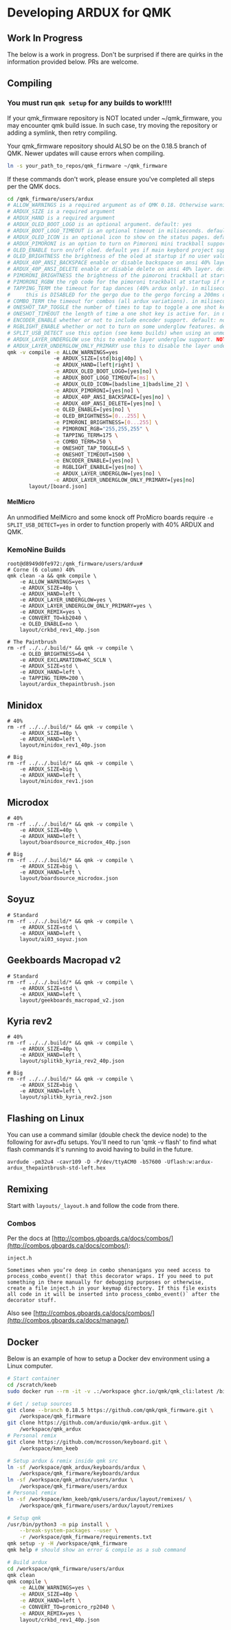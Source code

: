# Developing ARDUX for QMK

## Work In Progress

The below is a work in progress. Don't be surprised if there are quirks in the information provided below. PRs are welcome.

## Compiling

### You must run `qmk setup` for any builds to work!!!!

If your qmk_firmware repository is NOT located under ~/qmk_firmware, you may encounter qmk build issue.  In such case, try moving the repository or adding a symlink, then retry compiling.

Your qmk_firmware repository should ALSO be on the 0.18.5 branch of QMK. Newer updates will cause errors when compiling.

``` sh
ln -s your_path_to_repos/qmk_firmware ~/qmk_firmware
```

If these commands don't work, please ensure you've completed all steps per the QMK docs.

``` sh
cd /qmk_firmware/users/ardux
# ALLOW_WARNINGS is a required argument as of QMK 0.18. Otherwise warnings will kill your build
# ARDUX_SIZE is a required argument
# ARDUX_HAND is a required argument
# ARDUX_OLED_BOOT_LOGO is an optional argument. default: yes
# ARDUX_BOOT_LOGO_TIMEOUT is an optional timeout in miliseconds. default: 2000
# ARDUX_OLED_ICON is an optional icon to show on the status pages. default: badslime_1
# ARDUX_PIMORONI is an option to turn on Pimoroni mini trackball support. default: no
# OLED_ENABLE turn on/off oled. default yes if main keybord project supports oled
# OLED_BRIGHTNESS the brightness of the oled at startup if no user values set. default: 127 (50% brightness)
# ARDUX_40P_ANSI_BACKSPACE enable or disable backspace on ansi 40% layer. default: off ; is a common letter combo that will be an issue for fast typists
# ARDUX_40P_ANSI_DELETE enable or disable delete on ansi 40% layer. default: off ; is a common letter combo that will be an issue for fast typists
# PIMORONI_BRIGHTNESS the brightness of the pimoroni trackball at startup if no user values set. default: 127 (50% brightness)
# PIMORONI_RGBW the rgb code for the pimoroni trackball at startup if no user values set. default: 255,255,255 (white)
# TAPPING_TERM the timeout for tap dances (40% ardux only). in miliseconds ; default: 175
#     this is DISABLED for the gergo due to the gergo forcing a 200ms duration per the main keyboard/config.h file
# COMBO_TERM the timeout for combos (all ardux variations). in miliseconds ; default 250
# ONESHOT_TAP_TOGGLE the number of times to tap to toggle a one shot key ; default 5
# ONESHOT_TIMEOUT the length of time a one shot key is active for. in miliseconds ; default 1500
# ENCODER_ENABLE whether or not to include encoder support. default: no ; uses just over 1k of rom space which is quite large
# RGBLIGHT_ENABLE whether or not to turn on some underglow features. default: no ; uses a TON of rom space and we need a lot for 40% ardux to work
# SPLIT_USB_DETECT use this option (see kemo builds) when using an unmodified miranda or old elite-c
# ARDUX_LAYER_UNDERGLOW use this to enable layer underglow support. NOTE: this likely will *not work* with avr
# ARDUX_LAYER_UNDERGLOW_ONLY_PRIMARY use this to disable the layer underglow on the non 'main' half of a split for 40% ardux (ie. only light the side that corresponds to the handedness of the 40% layout config)
qmk -v compile -e ALLOW_WARNINGS=yes
               -e ARDUX_SIZE=[std|big|40p] \
               -e ARDUX_HAND=[left|right] \
               -e ARDUX_OLED_BOOT_LOGO=[yes|no] \
               -e ARDUX_BOOT_LOGO_TIMEOUT=[ms] \
               -e ARDUX_OLED_ICON=[badslime_1|badslime_2] \
               -e ARDUX_PIMORONI=[yes|no] \
               -e ARDUX_40P_ANSI_BACKSPACE=[yes|no] \
               -e ARDUX_40P_ANSI_DELETE=[yes|no] \
               -e OLED_ENABLE=[yes|no] \
               -e OLED_BRIGHTNESS=[0...255] \
               -e PIMORONI_BRIGHTNESS=[0...255] \
               -e PIMORONI_RGB="255,255,255" \
               -e TAPPING_TERM=175 \
               -e COMBO_TERM=250 \
               -e ONESHOT_TAP_TOGGLE=5 \
               -e ONESHOT_TIMEOUT=1500 \
               -e ENCODER_ENABLE=[yes|no] \
               -e RGBLIGHT_ENABLE=[yes|no] \
               -e ARDUX_LAYER_UNDERGLOW=[yes|no] \
               -e ARDUX_LAYER_UNDERGLOW_ONLY_PRIMARY=[yes|no]
       layout/[board.json]
```

#### MelMicro

An unmodified MelMicro and some knock off ProMicro boards require `-e SPLIT_USB_DETECT=yes` in order to function properly with 40% ARDUX and QMK.

### KemoNine Builds

```
root@d8949d0fe972:/qmk_firmware/users/ardux# 
# Corne (6 column) 40%
qmk clean -a && qmk compile \
    -e ALLOW_WARNINGS=yes \
    -e ARDUX_SIZE=40p \
    -e ARDUX_HAND=left \
    -e ARDUX_LAYER_UNDERGLOW=yes \
    -e ARDUX_LAYER_UNDERGLOW_ONLY_PRIMARY=yes \
    -e ARDUX_REMIX=yes \
	-e CONVERT_TO=kb2040 \
	-e OLED_ENABLE=no \
	layout/crkbd_rev1_40p.json

# The Paintbrush
rm -rf ../../.build/* && qmk -v compile \
    -e OLED_BRIGHTNESS=64 \
    -e ARDUX_EXCLAMATION=KC_SCLN \
    -e ARDUX_SIZE=std \
    -e ARDUX_HAND=left \
    -e TAPPING_TERM=200 \
    layout/ardux_thepaintbrush.json
```

## Minidox

```
# 40%
rm -rf ../../.build/* && qmk -v compile \
    -e ARDUX_SIZE=40p \
    -e ARDUX_HAND=left \
    layout/minidox_rev1_40p.json
    
# Big
rm -rf ../../.build/* && qmk -v compile \
    -e ARDUX_SIZE=big \
    -e ARDUX_HAND=left \
    layout/minidox_rev1.json
```

## Microdox

```
# 40%
rm -rf ../../.build/* && qmk -v compile \
    -e ARDUX_SIZE=40p \
    -e ARDUX_HAND=left \
    layout/boardsource_microdox_40p.json
    
# Big
rm -rf ../../.build/* && qmk -v compile \
    -e ARDUX_SIZE=big \
    -e ARDUX_HAND=left \
    layout/boardsource_microdox.json
```

## Soyuz

```
# Standard
rm -rf ../../.build/* && qmk -v compile \
    -e ARDUX_SIZE=std \
    -e ARDUX_HAND=left \
    layout/ai03_soyuz.json
```

## Geekboards Macropad v2

```
# Standard
rm -rf ../../.build/* && qmk -v compile \
    -e ARDUX_SIZE=std \
    -e ARDUX_HAND=left \
    layout/geekboards_macropad_v2.json
```

## Kyria rev2

```
# 40%
rm -rf ../../.build/* && qmk -v compile \
    -e ARDUX_SIZE=40p \
    -e ARDUX_HAND=left \
    layout/splitkb_kyria_rev2_40p.json
    
# Big
rm -rf ../../.build/* && qmk -v compile \
    -e ARDUX_SIZE=big \
    -e ARDUX_HAND=left \
    layout/splitkb_kyria_rev2.json

```

## Flashing on Linux

You can use a command similar (double check the device node) to the following for avr+dfu setups. You'll need to run 'qmk -v flash' to find what flash commands it's running to avoid having to build in the future.

```
avrdude -pm32u4 -cavr109 -D -P/dev/ttyACM0 -b57600 -Uflash:w:ardux-ardux_thepaintbrush-std-left.hex
```

## Remixing

Start with `layouts/_layout.h` and follow the code from there.

### Combos

Per the docs at [http://combos.gboards.ca/docs/combos/](http://combos.gboards.ca/docs/combos/):

```
inject.h

Sometimes when you’re deep in combo shenanigans you need access to process_combo_event() that this decorator wraps. If you need to put something in there manually for debugging purposes or otherwise, create a file inject.h in your keymap directory. If this file exists all code in it will be inserted into process_combo_event()` after the decorator stuff.
```

Also see [http://combos.gboards.ca/docs/combos/](http://combos.gboards.ca/docs/manage/)

## Docker

Below is an example of how to setup a Docker dev environment using a Linux computer.

``` sh
# Start container
cd /scratch/keeb
sudo docker run --rm -it -v .:/workspace ghcr.io/qmk/qmk_cli:latest /bin/bash

# Get / setup sources
git clone --branch 0.18.5 https://github.com/qmk/qmk_firmware.git \
	/workspace/qmk_firmware
git clone https://github.com/arduxio/qmk-ardux.git \
	/workspace/qmk_ardux
# Personal remix
git clone https://github.com/mcrosson/keyboard.git \
	/workspace/kmn_keeb

# Setup ardux & remix inside qmk src
ln -sf /workspace/qmk_ardux/keyboards/ardux \
	/workspace/qmk_firmware/keyboards/ardux
ln -sf /workspace/qmk_ardux/users/ardux \
	/workspace/qmk_firmware/users/ardux
# Personal remix
ln -sf /workspace/kmn_keeb/qmk/users/ardux/layout/remixes/ \
	/workspace/qmk_firmware/users/ardux/layout/remixes

# Setup qmk
/usr/bin/python3 -m pip install \
	--break-system-packages --user \
	-r /workspace/qmk_firmware/requirements.txt
qmk setup -y -H /workspace/qmk_firmware
qmk help # should show an error & compile as a sub command

# Build ardux
cd /workspace/qmk_firmware/users/ardux
qmk clean
qmk compile \
    -e ALLOW_WARNINGS=yes \
    -e ARDUX_SIZE=40p \
    -e ARDUX_HAND=left \
    -e CONVERT_TO=promicro_rp2040 \
    -e ARDUX_REMIX=yes \
	layout/crkbd_rev1_40p.json
```
